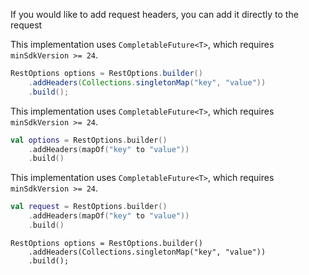 If you would like to add request headers, you can add it directly to the request

<amplify-block-switcher>
<amplify-block name="Java">

This implementation uses `CompletableFuture<T>`, which requires `minSdkVersion >= 24`.

```java
RestOptions options = RestOptions.builder()
    .addHeaders(Collections.singletonMap("key", "value"))
    .build();
```

</amplify-block>
<amplify-block name="Kotlin - Callbacks">

This implementation uses `CompletableFuture<T>`, which requires `minSdkVersion >= 24`.

```kotlin
val options = RestOptions.builder()
    .addHeaders(mapOf("key" to "value"))
    .build()
```

</amplify-block>
<amplify-block name="Kotlin - Coroutines (Beta)">

This implementation uses `CompletableFuture<T>`, which requires `minSdkVersion >= 24`.

```kotlin
val request = RestOptions.builder()
    .addHeaders(mapOf("key" to "value"))
    .build()
```

</amplify-block>
<amplify-block name="RxJava">

```
RestOptions options = RestOptions.builder()
    .addHeaders(Collections.singletonMap("key", "value"))
    .build();
```
</amplify-block>
</amplify-block-switcher>

